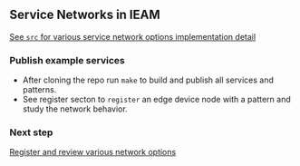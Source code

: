 ## Service Networks in IEAM

[See `src` for various service network options implementation detail](https://github.com/edgedock/example/tree/master/network/publish/src)

### Publish example services
- After cloning the repo run `make` to build and publish all services and patterns. 
- See register secton to `register` an edge device node with a pattern and study the network behavior. 


### Next step

[Register and review various network options](https://github.com/edgedock/example/tree/master/network/register)
